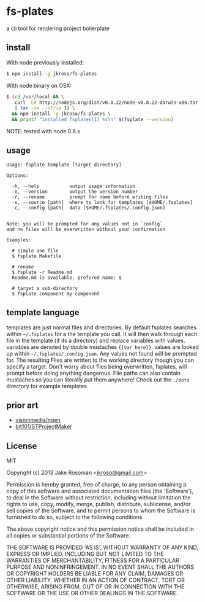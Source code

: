 
# fs-plates

  a cli tool for rendering project boilerplate

## install

With node previously installed:

```bash
$ npm install -g jkroso/fs-plates
```

With node binary on OSX:

```bash
$ (cd /usr/local && \
   curl -L# http://nodejs.org/dist/v0.8.22/node-v0.8.22-darwin-x86.tar.gz \
   | tar -zx --strip 1) \
  && npm install -g jkroso/fs-plates \
  && printf "installed fsplates(1) %s\n" $(fsplate --version)
```

NOTE: tested with node 0.8.x

## usage

```
Usage: fsplate template [target directory]

Options:

  -h, --help           output usage information
  -V, --version        output the version number
  -r, --rename         prompt for name before writing files
  -s, --source [path]  where to look for templates [$HOME/.fsplates]
  -c, --config [path]  data [$HOME/.fsplates/.config.json]


Note: you will be prompted for any values not in `config`
and no files will be overwritten without your confirmation

Examples: 

  # simple one file
  $ fsplate Makefile

  # rename
  $ fsplate -r Readme.md
  Readme.md is available. prefered name: $

  # target a sub-directory
  $ fsplate component my-component
```

## template language

templates are just normal files and directories. By default fsplates searches within `~/.fsplates` for a the template you call. It will then walk through each file in the template (if its a directory) and replace variables with values. variables are denoted by double mustaches `{{var here}}`. values are looked up within `~/.fsplates/.config.json`. Any values not found will be prompted for. The resulting Files are written to the working directory though you can specify a target. Don't worry about files being overwritten, fsplates, will prompt before doing anything dangerous. File paths can also contain mustaches so you can literally put them anywhere! Check out the `./dots` directory for example templates. 

## prior art

- [visionmedia/ngen](https://github.com/visionmedia/ngen)
- [bit101/STProjectMaker](https://github.com/bit101/STProjectMaker)

## License 

MIT

Copyright (c) 2013 Jake Rosoman &lt;jkroso@gmail.com&gt;

Permission is hereby granted, free of charge, to any person obtaining
a copy of this software and associated documentation files (the
'Software'), to deal in the Software without restriction, including
without limitation the rights to use, copy, modify, merge, publish,
distribute, sublicense, and/or sell copies of the Software, and to
permit persons to whom the Software is furnished to do so, subject to
the following conditions:

The above copyright notice and this permission notice shall be
included in all copies or substantial portions of the Software.

THE SOFTWARE IS PROVIDED 'AS IS', WITHOUT WARRANTY OF ANY KIND,
EXPRESS OR IMPLIED, INCLUDING BUT NOT LIMITED TO THE WARRANTIES OF
MERCHANTABILITY, FITNESS FOR A PARTICULAR PURPOSE AND NONINFRINGEMENT.
IN NO EVENT SHALL THE AUTHORS OR COPYRIGHT HOLDERS BE LIABLE FOR ANY
CLAIM, DAMAGES OR OTHER LIABILITY, WHETHER IN AN ACTION OF CONTRACT,
TORT OR OTHERWISE, ARISING FROM, OUT OF OR IN CONNECTION WITH THE
SOFTWARE OR THE USE OR OTHER DEALINGS IN THE SOFTWARE.